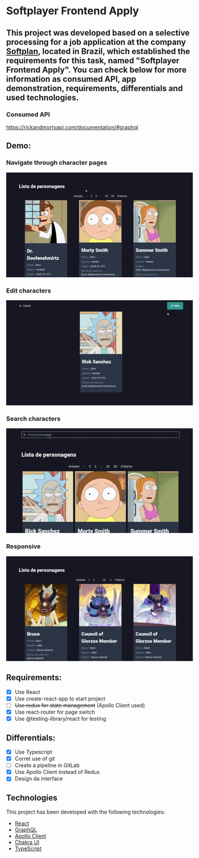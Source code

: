 # Softplayer Frontend Apply

## This project was developed based on a selective processing for a job application at the company [Softplan](https://www.softplan.com.br/), located in Brazil, which established the requirements for this task, named "Softplayer Frontend Apply". You can check below for more information as consumed API, app demonstration, requirements, differentials and used technologies.

### Consumed API

https://rickandmortyapi.com/documentation/#graphql

## Demo:

### Navigate through character pages

![showing-navigation](https://github.com/eduardoformighieri/softplan-challenge/blob/main/public/demo/navigation.gif)

### Edit characters

![showing-edition](https://github.com/eduardoformighieri/softplan-challenge/blob/main/public/demo/edit.gif)

### Search characters

![showing-search](https://github.com/eduardoformighieri/softplan-challenge/blob/main/public/demo/search.gif)

### Responsive

![showing-responsive](https://github.com/eduardoformighieri/softplan-challenge/blob/main/public/demo/respon.gif)

## Requirements:

- [x] Use React
- [x] Use create-react-app to start project
- [ ] ~~Use redux for state management~~ (Apollo Client used)
- [x] Use react-router for page switch
- [x] Use @testing-library/react for testing

## Differentials:

- [x] Use Typescript
- [x] Corret use of git
- [ ] Create a pipeline in GitLab
- [x] Use Apollo Client instead of Redux
- [x] Design da interface

## Technologies

This project has been developed with the following technologies:

- [React](https://reactjs.org/)
- [GraphQL](https://graphql.org)
- [Apollo Client](https://www.apollographql.com/docs/react/)
- [Chakra UI](https://chakra-ui.com/)
- [TypeScript](https://www.typescriptlang.org/)
